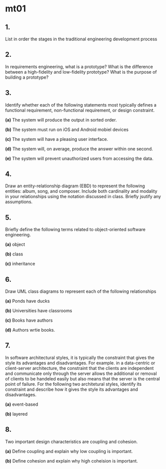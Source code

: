 # mt01

## 1.
List in order the stages in the traditional engineering development process


## 2.
In requirements engineering, what is a prototype? What is the difference between a high-fidelity and low-fidelity prototype? What is the purpose of building a prototype?


## 3. 
Identify whether each of the following statements most typically defines a functional requirement, non-functional requirement, or design constraint.

**(a)** The system will produce the output in sorted order.

**(b)** The system must run on iOS and Android mobiel devices

**(c)** The system will have a pleasing user interface.

**(d)** The system will, on average, produce the answer within one second.

**(e)** The system will prevent unauthorized users from accessing the data.


## 4. 
Draw an entity-relationship diagram (EBD) to represent the following entities: album, song, and composer. Include both cardinality and modality in your relationships using the notation discussed in class. Briefly jsutify any assumptions.


## 5.
Briefly define the following terms related to object-oriented software engineering.

**(a)** object

**(b)** class

**(c)** inheritance


## 6.
Draw UML class diagrams to represent each of the following relationships

**(a)** Ponds have ducks

**(b)** Universities have classrooms

**(c)** Books have authors

**(d)** Authors wrtie books.


## 7.
In software architectural styles, it is typically the constraint that gives the style its advantages and disadvantages. For example. in a data-centric or client-server architecture, the constraint that the clients are independent and communicate only through the server allows the additional or removal of clients to be handeled easily but also means that the server is the central point of failure. For the following two architetural styles, identify its constraint and describe how it gives the style its advantages and disadvantages.

**(a)** event-based

**(b)** layered


## 8.
Two important design characteristics are coupling and cohesion.

**(a)** Define coupling and explain why low coupling is important.

**(b)** Define cohesion and explain why high coheision is important.